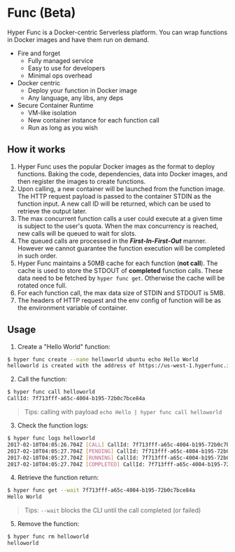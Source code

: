 # Func (Beta)

Hyper Func is a Docker-centric Serverless platform. You can wrap functions in Docker images and have them run on demand.

- Fire and forget
	- Fully managed service
    - Easy to use for developers
    - Minimal ops overhead
- Docker centric
	- Deploy your function in Docker image
	- Any language, any libs, any deps
- Secure Container Runtime
	- VM-like isolation
	- New container instance for each function call
	- Run as long as you wish

## How it works

1. Hyper Func uses the popular Docker images as the format to deploy functions. Baking the code, dependencies, data into Docker images, and then register the images to create functions.
2. Upon calling, a new container will be launched from the function image. The HTTP request payload is passed to the container STDIN as the function input. A new call ID will be returned, which can be used to retrieve the output later.
3. The max concurrent function calls a user could execute at a given time is subject to the user's quota. When the max concurrency is reached, new calls will be queued to wait for slots.
4. The queued calls are processed in the ***First-In-First-Out*** manner. However we cannot guarantee the function execution will be completed in such order.
5. Hyper Func maintains a 50MB cache for each function (**not call**). The cache is used to store the STDOUT of **completed** function calls. These data need to be fetched by `hyper func get`. Otherwise the cache will be rotated once full.
6. For each function call, the max data size of STDIN and STDOUT is 5MB.
7. The headers of HTTP request and the env config of function will be as the environment variable of container.

## Usage

1. Create a "Hello World" function:
``` bash
$ hyper func create --name helloworld ubuntu echo Hello World
helloworld is created with the address of https://us-west-1.hyperfunc.io/helloworld/e5304888-f112-11e6-bc64-92361f002671
```

2. Call the function:
``` bash
$ hyper func call helloworld
CallId: 7f713fff-a65c-4004-b195-72b0c7bce84a
```
> Tips: calling with payload `echo Hello | hyper func call helloworld`

3. Check the function logs:
``` bash
$ hyper func logs helloworld
2017-02-10T04:05:26.704Z [CALL] CallId: 7f713fff-a65c-4004-b195-72b0c7bce84a, ShortStdin:
2017-02-10T04:05:27.704Z [PENDING] CallId: 7f713fff-a65c-4004-b195-72b0c7bce84a
2017-02-10T04:05:27.704Z [RUNNING] CallId: 7f713fff-a65c-4004-b195-72b0c7bce84a
2017-02-10T04:05:27.704Z [COMPLETED] CallId: 7f713fff-a65c-4004-b195-72b0c7bce84a, ShortStdout: Hello World
```

4. Retrieve the function return:
``` bash
$ hyper func get --wait 7f713fff-a65c-4004-b195-72b0c7bce84a
Hello World
```
> Tips: `--wait` blocks the CLI until the call completed (or failed)

5. Remove the function:
``` bash
$ hyper func rm helloworld
helloworld
```
